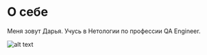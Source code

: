# О себе

Меня зовут Дарья. Учусь в Нетологии по профессии QA Engineer.


![alt text](https://png.pngtree.com/thumb_back/fw800/background/20230527/pngtree-black-panther-is-looking-straight-into-the-sun-image_2700987.jpg)